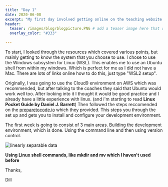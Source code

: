 ```yaml
---
title: "Day 1"
date: 2020-06-08
excerpt: "My first day involved getting online on the teaching website and working through the resources provided, for set up and study."
header:
  teaser: /images/blog/blogpicture.PNG # add a teaser image here that sums up what the blog post is about for display on blog page, the image should go in the image/blog folder
  overlay_color: "#333"

---
```


To start, I looked through the resources which covered various points, but mainly getting to know the system that you choose to use. I chose to use the Windows subsystem for Linux (WSL). This enables me to use an Ubuntu shell from within my windows. Which is perfect for me as I did not have a Mac. There are lots of links online how to do this, just type "WSL2 setup".

Originally, I was going to use the Cloud9 environment on AWS which was recommended, but after talking to the coaches they said that Ubuntu would work well too. After looking into it I thought it would be good practice and I already have a little experience with linux. (and i'm starting to read **Linux Pocket Guide by Daniel J. Barrett**) Then followed the steps reccomended on the [preparetocode.io](http://www.preparetocode.io/) which they provided. This steps you through the set up and gets you to install and configure your development environment.

The first week is going to consist of 3 main areas. Building the development environment, which is done. Using the command line and then using version control.

<img src="{{ site.url }}{{ site.baseurl }}/images/blog/blogpicture.PNG" alt="linearly separable data">

**Using Linux shell commands, like mkdir and mv which I haven't used before**


Thanks,

Dill
